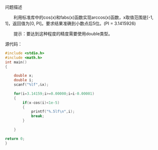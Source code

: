 问题描述

　　利用标准库中的cos(x)和fabs(x)函数实现arccos(x)函数，x取值范围是[-1, 1]，返回值为[0, PI]。要求结果准确到小数点后5位。(PI = 3.1415926)

　　提示：要达到这种程度的精度需要使用double类型。

源代码：

```c
#include <stdio.h>
#include <math.h>
int main()
{
	
	double x;
	double i;
	scanf("%lf",&x);
	
	for(i=3.14159;i>=0.00000;i=i-0.00001)
	{
		if(x-cos(i)<1e-5)
		{
			printf("%.5lf\n",i);
			break;
		}
		
	}
		
return 0;
}
```

